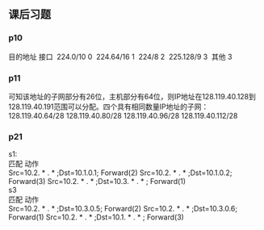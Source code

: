 ## 课后习题 
### p10 
目的地址 接口
​ 224.0/10 0
​ 224.64/16 1
​ 224/8 2
​ 225.128/9 3
​ 其他 3
### p11 
可知该地址的子网部分有26位，主机部分有64位，则IP地址在128.119.40.128到128.119.40.191范围可以分配。四个具有相同数量IP地址的子网：
128.119.40.64/28 128.119.40.80/28
128.119.40.96/28 128.119.40.112/28
### p21 
s1:  
​ 匹配 动作  
Src=10.2. * . * ;Dst=10.1.0.1; Forward(2) Src=10.2. * . * ;Dst=10.1.0.2; Forward(3) Src=10.2. * . * ;Dst=10.3. * . * ; Forward(1)  
s3  
匹配 动作  
Src=10.2. * . * ;Dst=10.3.0.5; Forward(2) Src=10.2. * . * ;Dst=10.3.0.6; Forward(1) Src=10.2. * . * ;Dst=10.1. * . * ; Forward(3)

